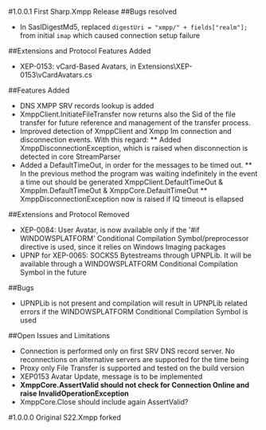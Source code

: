 #1.0.0.1
First Sharp.Xmpp Release
##Bugs resolved
* In SaslDigestMd5, replaced `digestUri = "xmpp/" + fields["realm"];` from initial `imap` which caused connection setup failure

##Extensions and Protocol Features Added
* XEP-0153: vCard-Based Avatars, in Extensions\XEP-0153\vCardAvatars.cs

##Features Added
* DNS XMPP SRV records lookup is added
* XmppClient.InitiateFileTransfer now returns also the Sid of the file transfer for future reference and management of the transfer process. 
* Improved detection of XmppClient and Xmpp Im connection and disconnection events. With this regard:
** Added XmppDisconnectionException, which is raised when disconnection is detected in core StreamParser
* Added a DefaultTimeOut, in order for the messages to be timed out. 
** In the previous method the program was waiting indefinitely in the event a time out should be generated
XmppClient.DefaultTimeOut & XmppIm.DefaultTimeOut & XmppCore.DefaultTimeOut
** XmppDisconnectionException now is raised if IQ timeout is ellapsed

##Extensions and Protocol Removed
* XEP-0084: User Avatar, is now available only if the '#if WINDOWSPLATFORM' Conditional Compilation Symbol/preprocessor directive is used, since it relies on Windows Imaging packages
* UPNP for XEP-0065: SOCKS5 Bytestreams through UPNPLib. It will be available through a WINDOWSPLATFORM Conditional Compilation Symbol in the future

##Bugs
* UPNPLib is not present and compilation will result in UPNPLib related errors if the WINDOWSPLATFORM Conditional Compilation Symbol is used

##Open Issues and Limitations
* Connection is performed only on first SRV DNS record server. No reconnections on alternative servers are supported for the time being
* Proxy only File Transfer is supported and tested on the build version
* XEP0153 Avatar Update, <x xmlns='vcard-temp:x:update'> message is to be implemented
* __XmppCore.AssertValid should not check for Connection Online and raise InvalidOperationException__
* XmppCore.Close should include again AssertValid?


#1.0.0.0
Original S22.Xmpp forked